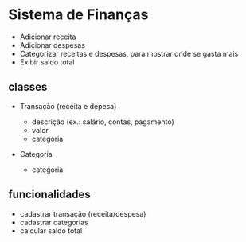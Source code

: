 # Sistema de Finanças
- Adicionar receita
- Adicionar despesas
- Categorizar receitas e despesas, para mostrar onde se gasta mais
- Exibir saldo total

## classes
- Transação (receita e depesa)
    - descrição (ex.: salário, contas, pagamento)
    - valor
    - categoria

- Categoria
    - categoria

## funcionalidades
- cadastrar transação (receita/despesa)
- cadastrar categorias
- calcular saldo total